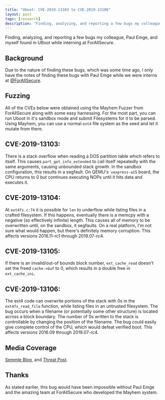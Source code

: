 ```yaml
---
title: "Uboot: CVE-2019-13103 to CVE-2019-13106" 
layout: post
tags: [research]
description: "Finding, analyzing, and reporting a few bugs my colleague, Paul Emge, and myself found in UBoot while interning at ForAllSecure." 
---
```


Finding, analyzing, and reporting a few bugs my colleague, Paul Emge, and myself found in UBoot while interning at ForAllSecure.

<!--more-->

## Background 
Due to the nature of finding these bugs, which was some time ago, I only have
the notes of finding these bugs with Paul Emge while we were interns at
[@ForAllSecure](https://twitter.com/ForAllSecure).

## Fuzzing
All of the CVEs below were obtained using the Mayhem Fuzzer from ForAllSecure
along with some easy harnessing. For the most part, you can run Uboot in it's
sandbox mode and submit Filesystems for it to be parsed. Using Mayhem, you can
use a normal `ext4` file system as the seed and let it mutate from there. 

## CVE-2019-13103:
There is a stack overflow when reading a DOS partition table which refers to itself. 
This causes `part_get_info_extended` to call itself repeatedly with the same arguments, 
causing unbounded stack growth. In the sandbox configuration, this results in a segfault. 
On QEMU's` vexpress-a15` board, the CPU returns to 0 but continues executing NOPs until 
it hits data and executes it. 

## CVE-2019-13104:
At `ext4fs.c:74` it is possible for `len` to underflow while listing files in a crafted 
filesystem. If this happens, eventually there is a memcpy with a negative (so effectively infinite) 
length. This causes all of memory to be overwritten until, on the sandbox, it segfaults. 
On a real platform, I'm not sure what would happen, but there's definitely memory corruption. 
This affects versions 2016.11-rc1 through 2019.07-rc4.

## CVE-2019-13105: 
If there is an invalid/out-of bounds block number, `ext_cache_read` doesn't set the freed `cache->buf` 
to 0, which results in a double free in `ext_cache_ini`.

## CVE-2019-13106: 
The ext4 code can overwrite portions of the stack with 0s in the `ext4fs_read_file` function, while 
listing files in an untrusted filesystem. The bug occurs when a filename (or potentially some other 
structure) is located across a block boundary. The number of 0s written to the stack is controllable 
by changing the position of the filename. The bug could easily give complete control of the CPU, 
which would defeat verified boot. This affects versions 2016.09 through 2019.07-rc4.

## Media Coverage
[Semmle
Blog](https://blog.semmle.com/uboot-remote-code-execution-vulnerability/), and
[Threat
Post](https://threatpost.com/amazon-kindle-embedded-devices-code-execution/150003/). 

## Thanks
As stated earlier, this bug would have been impossible without Paul Emge and the
amazing team at ForAllSecure who developed the Mayhem system.
